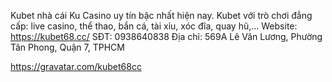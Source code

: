 Kubet nhà cái Ku Casino uy tín bậc nhất hiện nay. Kubet với trò chơi đẳng cấp: live casino, thể thao, bắn cá, tài xỉu, xóc đĩa, quay hũ,...
Website: https://kubet68.cc/
SĐT: 0938640838
Địa chỉ: 569A Lê Văn Lương, Phường Tân Phong, Quận 7, TPHCM

https://gravatar.com/kubet68cc